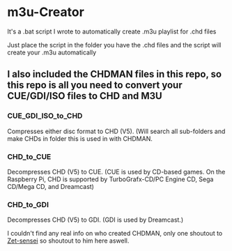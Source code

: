 # m3u-Creator
It's a .bat script I wrote to automatically create .m3u playlist for .chd files

Just place the script in the folder you have the .chd files and the script will create your .m3u automatically

## I also included the CHDMAN files in this repo, so this repo is all you need to convert your CUE/GDI/ISO files to CHD and M3U

###

### CUE_GDI_ISO_to_CHD
Compresses either disc format to CHD (V5). (Will search all sub-folders and make CHDs in folder this is used in with CHDMAN.

### CHD_to_CUE
Decompresses CHD (V5) to CUE. (CUE is used by CD-based games. On the Raspberry Pi, CHD is supported by TurboGrafx-CD/PC Engine CD, Sega CD/Mega CD, and Dreamcast)

### CHD_to_GDI
Decompresses CHD (V5) to GDI. (GDI is used by Dreamcast.)

I couldn't find any real info on who created CHDMAN, only one shoutout to [Zet-sensei](https://github.com/Zet-sensei) so shoutout to him here aswell.
